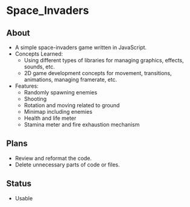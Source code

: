 # Space_Invaders
## About
- A simple space-invaders game written in JavaScript.    
- Concepts Learned:   
  - Using different types of libraries for managing graphics, effects, sounds, etc.
  - 2D game development concepts for movement, transitions, animations, managing framerate, etc.
- Features:   
  - Randomly spawning enemies
  - Shooting
  - Rotation and moving related to ground
  - Minimap including enemies
  - Health and life meter
  - Stamina meter and fire exhaustion mechanism
## Plans
- Review and reformat the code.
- Delete unnecessary parts of code or files.
## Status
- Usable
